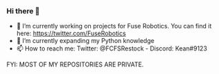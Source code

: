 ### Hi there 👋

- 🔭 I’m currently working on projects for Fuse Robotics. You can find it here: https://twitter.com/FuseRobotics
- 🌱 I’m currently expanding my Python knowledge
- 📫 How to reach me: Twitter: @FCFSRestock - Discord: Kean#9123

FYI: MOST OF MY REPOSITORIES ARE PRIVATE.
